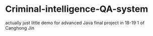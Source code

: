 # Criminal-intelligence-QA-system
actually just little demo for advanced Java final project in 18-19 1 of Canghong Jin
